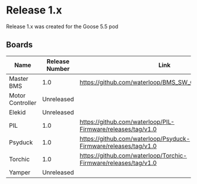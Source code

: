 

# Release 1.x

Release 1.x was created for the Goose 5.5 pod

## Boards

| Name             | Release Number              | Link                                                            |
| ---------------- | --------------------------- | --------------------------------------------------------------- |
| Master BMS       | 1.0                         | https://github.com/waterloop/BMS_SW_G5/releases/tag/v1.0        |
| Motor Controller | Unreleased                  |                                                                 |
| Elekid           | Unreleased                  |                                                                 |
| PIL              | 1.0                         | https://github.com/waterloop/PIL-Firmware/releases/tag/v1.0     |
| Psyduck          | 1.0                         | https://github.com/waterloop/Psyduck-Firmware/releases/tag/v1.0 |
| Torchic          | 1.0                         | https://github.com/waterloop/Torchic-Firmware/releases/tag/v1.0 |
| Yamper           | Unreleased                  |                                                                 |

